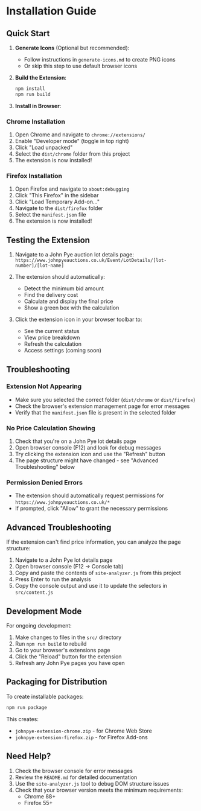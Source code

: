 # Installation Guide

## Quick Start

1. **Generate Icons** (Optional but recommended):
   - Follow instructions in `generate-icons.md` to create PNG icons
   - Or skip this step to use default browser icons

2. **Build the Extension**:
   ```bash
   npm install
   npm run build
   ```

3. **Install in Browser**:

### Chrome Installation
1. Open Chrome and navigate to `chrome://extensions/`
2. Enable "Developer mode" (toggle in top right)
3. Click "Load unpacked"
4. Select the `dist/chrome` folder from this project
5. The extension is now installed!

### Firefox Installation
1. Open Firefox and navigate to `about:debugging`
2. Click "This Firefox" in the sidebar
3. Click "Load Temporary Add-on..."
4. Navigate to the `dist/firefox` folder
5. Select the `manifest.json` file
6. The extension is now installed!

## Testing the Extension

1. Navigate to a John Pye auction lot details page:
   `https://www.johnpyeauctions.co.uk/Event/LotDetails/[lot-number]/[lot-name]`

2. The extension should automatically:
   - Detect the minimum bid amount
   - Find the delivery cost
   - Calculate and display the final price
   - Show a green box with the calculation

3. Click the extension icon in your browser toolbar to:
   - See the current status
   - View price breakdown
   - Refresh the calculation
   - Access settings (coming soon)

## Troubleshooting

### Extension Not Appearing
- Make sure you selected the correct folder (`dist/chrome` or `dist/firefox`)
- Check the browser's extension management page for error messages
- Verify that the `manifest.json` file is present in the selected folder

### No Price Calculation Showing
1. Check that you're on a John Pye lot details page
2. Open browser console (F12) and look for debug messages
3. Try clicking the extension icon and use the "Refresh" button
4. The page structure might have changed - see "Advanced Troubleshooting" below

### Permission Denied Errors
- The extension should automatically request permissions for `https://www.johnpyeauctions.co.uk/*`
- If prompted, click "Allow" to grant the necessary permissions

## Advanced Troubleshooting

If the extension can't find price information, you can analyze the page structure:

1. Navigate to a John Pye lot details page
2. Open browser console (F12 → Console tab)
3. Copy and paste the contents of `site-analyzer.js` from this project
4. Press Enter to run the analysis
5. Copy the console output and use it to update the selectors in `src/content.js`

## Development Mode

For ongoing development:

1. Make changes to files in the `src/` directory
2. Run `npm run build` to rebuild
3. Go to your browser's extensions page
4. Click the "Reload" button for the extension
5. Refresh any John Pye pages you have open

## Packaging for Distribution

To create installable packages:

```bash
npm run package
```

This creates:
- `johnpye-extension-chrome.zip` - for Chrome Web Store
- `johnpye-extension-firefox.zip` - for Firefox Add-ons

## Need Help?

1. Check the browser console for error messages
2. Review the `README.md` for detailed documentation
3. Use the `site-analyzer.js` tool to debug DOM structure issues
4. Check that your browser version meets the minimum requirements:
   - Chrome 88+
   - Firefox 55+